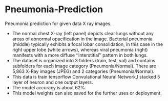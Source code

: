 # Pneumonia-Prediction
Pneumonia prediction for given data X ray images.
- The normal chest X-ray (left panel) depicts clear lungs without any areas of abnormal opacification in the image. Bacterial pneumonia (middle) typically exhibits a focal lobar consolidation, in this case in the right upper lobe (white arrows), whereas viral pneumonia (right) manifests with a more diffuse ‘‘interstitial’’ pattern in both lungs.
- The dataset is organized into 3 folders (train, test, val) and contains subfolders for each image category (Pneumonia/Normal). There are 5,863 X-Ray images (JPEG) and 2 categories (Pneumonia/Normal).
- This data is train tensorflow Convulational Neural Network,I stacked 5 layer of neuron and one output layers.
- The model accuracy is about 62%.
- This model weights can also saved for the further uses or deployment.
